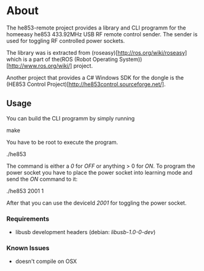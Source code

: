 # About

The he853-remote project provides a library and CLI programm for the 
homeeasy he853 433.92MHz USB RF remote control sender.
The sender is used for toggling RF controlled power sockets.

The library was is extracted from (roseasy)[http://ros.org/wiki/roseasy]
which is a part of the(ROS (Robot Operating System))[http://www.ros.org/wiki/] project.

Another project that provides a C# Windows SDK for the dongle is
the (HE853 Control Project)[http://he853control.sourceforge.net/].

## Usage

You can build the CLI programm by simply running

  make
 
You have to be root to execute the program.

  ./he853 <deviceId> <command>

The command is either a *0* for *OFF* or anything > 0 for *ON*.
To program the power socket you have to place the power socket into learning 
mode and send the *ON* command to it:

  ./he853 2001 1

After that you can use the deviceId *2001* for toggling the power socket.

### Requirements

* libusb development headers (debian: *libusb-1.0-0-dev*) 

### Known Issues

* doesn't compile on OSX
